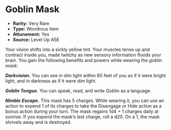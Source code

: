 
# Goblin Mask

* **Rarity:** Very Rare
* **Type:** Wondrous Item
* **Attunement:** Yes
* **Source:** Level Up A5E


Your vision shifts into a sickly yellow tint. Your muscles tense up and contract inside you, made twitchy as new sensory information floods your brain. You gain the following benefits and powers while wearing the _goblin mask_:

**_Darkvision_.** You can see in dim light within 60 feet of you as if it were bright light, and in darkness as if it were dim light.

_**Goblin Tongue**_. You can speak, read, and write Goblin as a language.

_**Nimble Escape.**_ This mask has 5 charges. While wearing it, you can use an action to expend 1 of its charges to take the Disengage or Hide action as a bonus action during your turn. The mask regains 1d4 + 1 charges daily at sunrise. If you expend the mask’s last charge, roll a d20\. On a 1, the mask shrivels away and is destroyed.
